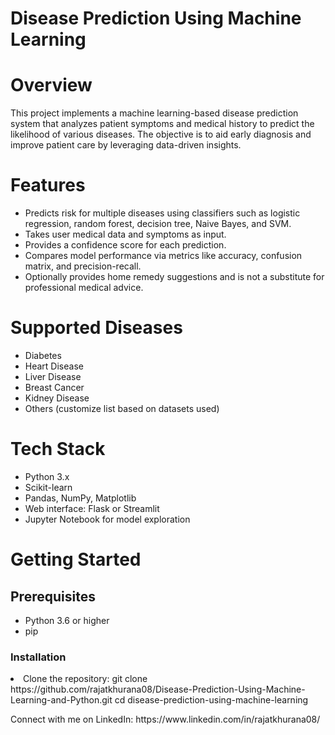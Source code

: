 <h1>Disease Prediction Using Machine Learning</h1>
<h1>Overview</h1>
This project implements a machine learning-based disease prediction system that analyzes patient symptoms and medical history to predict the likelihood of various diseases. The objective is to aid early diagnosis and improve patient care by leveraging data-driven insights.

<h1>Features</h1>
<ul>
  <li>Predicts risk for multiple diseases using classifiers such as logistic regression, random forest, decision tree, Naive Bayes, and SVM.</li>
  <li>Takes user medical data and symptoms as input.</li>
  <li>Provides a confidence score for each prediction.</li>
  <li>Compares model performance via metrics like accuracy, confusion matrix, and precision-recall.</li>
  <li>Optionally provides home remedy suggestions and is not a substitute for professional medical advice.</li>
</ul>

<h1>Supported Diseases</h1>
<ul>
  <li>Diabetes</li>
  <li>Heart Disease</li>
  <li>Liver Disease</li>
  <li>Breast Cancer</li>
  <li>Kidney Disease</li>
  <li>Others (customize list based on datasets used)</li>
</ul>

<h1>Tech Stack</h1>
<ul>
  <li>Python 3.x</li>
  <li>Scikit-learn</li>
  <li>Pandas, NumPy, Matplotlib</li>
  <li>Web interface: Flask or Streamlit</li>
  <li>Jupyter Notebook for model exploration</li>
</ul>


<h1>Getting Started</h1>
<h2>Prerequisites</h2>
<ul>
  <li>Python 3.6 or higher</li>
  <li>pip</li>
</ul>

<h3>Installation</h3>
  <li>Clone the repository: git clone https://github.com/rajatkhurana08/Disease-Prediction-Using-Machine-Learning-and-Python.git
cd disease-prediction-using-machine-learning </li>

<p>Connect with me on LinkedIn: https://www.linkedin.com/in/rajatkhurana08/</p>

    
</ul>

